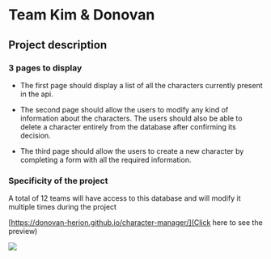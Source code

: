 # Team Kim & Donovan

## Project description

### 3 pages to display

* The first page should display a list of all the characters currently present in the api.

* The second page should allow the users to modify any kind of information about the characters. The users should also be able to delete a character entirely from the database after confirming its decision.

* The third page should allow the users to create a new character by completing a form with all the required information.

### Specificity of the project

A total of 12 teams will have access to this database and will modify it multiple times during the project


[https://donovan-herion.github.io/character-manager/](Click here to see the preview)

![](https://media.giphy.com/media/uTuLngvL9p0Xe/giphy.gif)